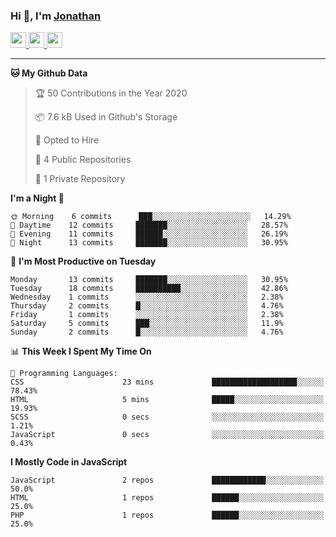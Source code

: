 ### Hi 👋, I'm [Jonathan](https://jonathan-d.ch) 


<p>
  <a href="https://www.twitter.com/redkill2108">
    <img src="https://img.shields.io/badge/twitter-%231DA1F2.svg?&style=for-the-badge&logo=twitter&logoColor=white" height=25>
  </a>
  <a href="https://www.linkedin.com/in/jdebetaz">
    <img src="https://img.shields.io/badge/linkedin-%230077B5.svg?&style=for-the-badge&logo=linkedin&logoColor=white" height=25>
  </a>
  <a href="https://www.instagram.com/jdebetaz/">
    <img src="https://img.shields.io/badge/instagram-%23E4405F.svg?&style=for-the-badge&logo=instagram&logoColor=white" height=25>
  </a>
</p>

-------

<!--START_SECTION:waka-->
**🐱 My Github Data** 

> 🏆 50 Contributions in the Year 2020
 > 
> 📦 7.6 kB Used in Github's Storage 
 > 
> 💼 Opted to Hire
 > 
> 📜 4 Public Repositories
 > 
> 🔑 1 Private Repository 
 > 
**I'm a Night 🦉** 

```text
🌞 Morning    6 commits      ███░░░░░░░░░░░░░░░░░░░░░░   14.29% 
🌆 Daytime    12 commits     ███████░░░░░░░░░░░░░░░░░░   28.57% 
🌃 Evening    11 commits     ██████░░░░░░░░░░░░░░░░░░░   26.19% 
🌙 Night      13 commits     ███████░░░░░░░░░░░░░░░░░░   30.95%

```
📅 **I'm Most Productive on Tuesday** 

```text
Monday       13 commits     ███████░░░░░░░░░░░░░░░░░░   30.95% 
Tuesday      18 commits     ██████████░░░░░░░░░░░░░░░   42.86% 
Wednesday    1 commits      ░░░░░░░░░░░░░░░░░░░░░░░░░   2.38% 
Thursday     2 commits      █░░░░░░░░░░░░░░░░░░░░░░░░   4.76% 
Friday       1 commits      ░░░░░░░░░░░░░░░░░░░░░░░░░   2.38% 
Saturday     5 commits      ███░░░░░░░░░░░░░░░░░░░░░░   11.9% 
Sunday       2 commits      █░░░░░░░░░░░░░░░░░░░░░░░░   4.76%

```


📊 **This Week I Spent My Time On** 

```text
💬 Programming Languages: 
CSS                      23 mins             ███████████████████░░░░░░   78.43% 
HTML                     5 mins              █████░░░░░░░░░░░░░░░░░░░░   19.93% 
SCSS                     0 secs              ░░░░░░░░░░░░░░░░░░░░░░░░░   1.21% 
JavaScript               0 secs              ░░░░░░░░░░░░░░░░░░░░░░░░░   0.43%

```

**I Mostly Code in JavaScript** 

```text
JavaScript               2 repos             ████████████░░░░░░░░░░░░░   50.0% 
HTML                     1 repos             ██████░░░░░░░░░░░░░░░░░░░   25.0% 
PHP                      1 repos             ██████░░░░░░░░░░░░░░░░░░░   25.0%

```



<!--END_SECTION:waka-->
